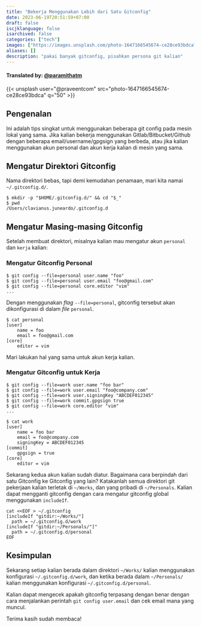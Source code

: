 ```yaml
---
title: "Bekerja Menggunakan Lebih dari Satu Gitconfig"
date: 2023-06-19T20:51:59+07:00
draft: false
iscjklanguage: false
isarchived: false
categories: ["tech"]
images: ["https://images.unsplash.com/photo-1647166545674-ce28ce93bdca?w=1920&q=50"]
aliases: []
description: "pakai banyak gitconfig, pisahkan persona git kalian"
---
```

#### Translated by: [@paramithatm](https://github.com/paramithatm)

{{< unsplash user="@praveentcom" src="photo-1647166545674-ce28ce93bdca" q="50" >}}

## Pengenalan

Ini adalah tips singkat untuk menggunakan beberapa git config pada mesin lokal yang sama. Jika kalian bekerja menggunakan Gitlab/Bitbucket/Github dengan beberapa email/username/gpgsign yang berbeda, atau jika kalian menggunakan akun personal dan akun kerja kalian di mesin yang sama.

## Mengatur Direktori Gitconfig

Nama direktori bebas, tapi demi kemudahan penamaan, mari kita namai `~/.gitconfig.d/`. 

```shell
$ mkdir -p "$HOME/.gitconfig.d/" && cd "$_"
$ pwd
/Users/clavianus.juneardo/.gitconfig.d
```

## Mengatur Masing-masing Gitconfig

Setelah membuat direktori, misalnya kalian mau mengatur akun `personal` dan `kerja` kalian:

### Mengatur Gitconfig Personal

```shell
$ git config --file=personal user.name "foo"
$ git config --file=personal user.email "foo@gmail.com"
$ git config --file=personal core.editor "vim"
...
```

Dengan menggunakan _flag_ `--file=personal`, gitconfig tersebut akan dikonfigurasi di dalam _file_ `personal`.

```shell
$ cat personal
[user]
	name = foo
	email = foo@gmail.com
[core]
	editor = vim
```

Mari lakukan hal yang sama untuk akun kerja kalian.

### Mengatur Gitconfig untuk Kerja

```shell
$ git config --file=work user.name "foo bar"
$ git config --file=work user.email "foo@company.com"
$ git config --file=work user.signingKey "ABCDEF012345"
$ git config --file=work commit.gpgsign true
$ git config --file=work core.editor "vim"
...

$ cat work
[user]
	name = foo bar
	email = foo@company.com
	signingKey = ABCDEF012345
[commit]
	gpgsign = true
[core]
	editor = vim
```

Sekarang kedua akun kalian sudah diatur. Bagaimana cara berpindah dari satu Gitconfig ke Gitconfig yang lain?
Katakanlah semua direktori git pekerjaan kalian terletak di `~/Works`, dan yang pribadi di `~/Personals`. Kalian dapat mengganti gitconfig dengan cara mengatur gitconfig global menggunakan `includeIf`.

```shell
cat <<EOF > ~/.gitconfig
[includeIf "gitdir:~/Works/"]
  path = ~/.gitconfig.d/work
[includeIf "gitdir:~/Personals/"]"
  path = ~/.gitconfig.d/personal
EOF
```

## Kesimpulan

Sekarang setiap kalian berada dalam direktori `~/Works/` kalian menggunakan konfigurasi `~/.gitconfig.d/work`, dan ketika berada dalam `~/Personals/` kalian menggunakan konfigurasi `~/.gitconfig.d/personal`.

Kalian dapat mengecek apakah gitconfig terpasang dengan benar dengan cara menjalankan perintah `git config user.email` dan cek email mana yang muncul.

Terima kasih sudah membaca!
